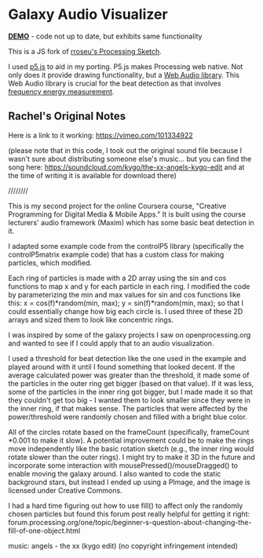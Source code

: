 # Galaxy Audio Visualizer

[**DEMO**](http://codepen.io/ilovecomputers/pen/YPXPXe) - code not up to date, but exhibits same functionality

This is a JS fork of [rroseu's Processing Sketch](https://github.com/rroseu/galaxy-audioviz).

I used [p5.js](http://p5js.org/) to aid in my porting. P5.js makes Processing web native. Not only does it provide drawing functionality, but a [Web Audio library](http://p5js.org/reference/#/libraries/p5.sound). This Web Audio library is crucial for the beat detection as that involves [frequency energy measurement](http://p5js.org/reference/#/p5.FFT/getEnergy).

Rachel's Original Notes
---

Here is a link to it working: https://vimeo.com/101334922

(please note that in this code, I took out the original sound file because I wasn't sure about distributing someone else's music... but you can find the song here: https://soundcloud.com/kygo/the-xx-angels-kygo-edit and at the time of writing it is available for download there)

////////

This is my second project for the online Coursera course, "Creative Programming for Digital Media & Mobile Apps." It is built using the course lecturers' audio framework (Maxim) which has some basic beat detection in it.

I adapted some example code from the controlP5 library (specifically the controlP5matrix example code) that has a custom class for making particles, which modified. 

Each ring of particles is made with a 2D array using the sin and cos functions to map x and y for each particle in each ring. I modified the code by parameterizing the min and max values for sin and cos functions like this: x = cos(f)*random(min, max); y = sin(f)*random(min, max); so that I could essentially change how big each circle is. I used three of these 2D arrays and sized them to look like concentric rings. 

I was inspired by some of the galaxy projects I saw on openprocessing.org and wanted to see if I could apply that to an audio visualization.

I used a threshold for beat detection like the one used in the example and played around with it until I found something that looked decent. If the average calculated power was greater than the threshold, it made some of the particles in the outer ring get bigger (based on that value). If it was less, some of the particles in the inner ring got bigger, but I made made it so that they couldn't get too big - I wanted them to look smaller since they were in the inner ring, if that makes sense. The particles that were affected by the power/threshold were randomly chosen and filled with a bright blue color.

All of the circles rotate based on the frameCount (specifically, frameCount *0.001 to make it slow). A potential improvement could be to make the rings move independently like the basic rotation sketch (e.g., the inner ring would rotate slower than the outer rings). I might try to make it 3D in the future and incorporate some interaction with mousePressed()/mouseDragged() to enable moving the galaxy around. I also wanted to code the static background stars, but instead I ended up using a PImage, and the image is licensed under Creative Commons.

I had a hard time figuring out how to use fill() to affect only the randomly chosen particles but found this forum post really helpful for getting it right: forum.processing.org/one/topic/beginner-s-question-about-changing-the-fill-of-one-object.html

music: angels - the xx (kygo edit) (no copyright infringement intended)
